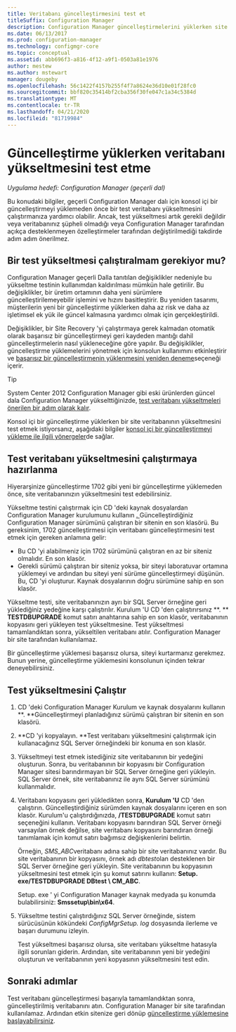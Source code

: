 ```yaml
---
title: Veritabanı güncelleştirmesini test et
titleSuffix: Configuration Manager
description: Configuration Manager güncelleştirmelerini yüklerken site veritabanını yükseltin.
ms.date: 06/13/2017
ms.prod: configuration-manager
ms.technology: configmgr-core
ms.topic: conceptual
ms.assetid: abb696f3-a816-4f12-a9f1-0503a81e1976
author: mestew
ms.author: mstewart
manager: dougeby
ms.openlocfilehash: 56c1422f4157b255f4f7a8624e36d10e01f28fc0
ms.sourcegitcommit: bbf820c35414bf2cba356f30fe047c1a34c5384d
ms.translationtype: MT
ms.contentlocale: tr-TR
ms.lasthandoff: 04/21/2020
ms.locfileid: "81719984"
---
```

# <a name="test-the-database-upgrade-when-installing-an-update"></a>Güncelleştirme yüklerken veritabanı yükseltmesini test etme

*Uygulama hedefi: Configuration Manager (geçerli dal)*

Bu konudaki bilgiler, geçerli Configuration Manager dalı için konsol içi bir güncelleştirmeyi yüklemeden önce bir test veritabanı yükseltmesini çalıştırmanıza yardımcı olabilir. Ancak, test yükseltmesi artık gerekli değildir veya veritabanınız şüpheli olmadığı veya Configuration Manager tarafından açıkça desteklenmeyen özelleştirmeler tarafından değiştirilmediği takdirde adım adım önerilmez.

## <a name="do-i-need-to-run-a-test-upgrade"></a>Bir test yükseltmesi çalıştıralmam gerekiyor mu?
Configuration Manager geçerli Dalla tanıtılan değişiklikler nedeniyle bu yükseltme testinin kullanımdan kaldırılması mümkün hale getirilir. Bu değişiklikler, bir üretim ortamının daha yeni sürümlere güncelleştirilemeyebilir işlemini ve hızını basitleştirir. Bu yeniden tasarımı, müşterilerin yeni bir güncelleştirme yüklerken daha az risk ve daha az işletimsel ek yük ile güncel kalmasına yardımcı olmak için gerçekleştirildi.

Değişiklikler, bir Site Recovery 'yi çalıştırmaya gerek kalmadan otomatik olarak başarısız bir güncelleştirmeyi geri kaydeden mantığı dahil güncelleştirmelerin nasıl yükleneceğine göre yapılır. Bu değişiklikler, güncelleştirme yüklemelerini yönetmek için konsolun kullanımını etkinleştirir ve [başarısız bir güncelleştirmenin yüklenmesini yeniden deneme](install-in-console-updates.md#bkmk_retry)seçeneği içerir.

> [!TIP]
> System Center 2012 Configuration Manager gibi eski ürünlerden güncel dala Configuration Manager yükselttiğinizde, [test veritabanı yükseltmeleri önerilen bir adım olarak kalır](../deploy/install/upgrade-to-configuration-manager.md#bkmk_test).

Konsol içi bir güncelleştirme yüklerken bir site veritabanının yükseltmesini test etmek istiyorsanız, aşağıdaki bilgiler [konsol içi bir güncelleştirmeyi yükleme ile ilgili yönergeler](install-in-console-updates.md#bkmk_install)de sağlar.

## <a name="prepare-to-run-a-test-database-upgrade"></a>Test veritabanı yükseltmesini çalıştırmaya hazırlanma  
Hiyerarşinize güncelleştirme 1702 gibi yeni bir güncelleştirme yüklemeden önce, site veritabanınızın yükseltmesini test edebilirsiniz.

Yükseltme testini çalıştırmak için CD 'deki kaynak dosyalardan Configuration Manager kurulumunu kullanın [. ](the-cd.latest-folder.md)Güncelleştirdiğiniz Configuration Manager sürümünü çalıştıran bir sitenin en son klasörü. Bu gereksinim, 1702 güncelleştirmesi için veritabanı güncelleştirmesini test etmek için gereken anlamına gelir:
-   Bu CD 'yi alabilmeniz için 1702 sürümünü çalıştıran en az bir siteniz olmalıdır. En son klasör.
-   Gerekli sürümü çalıştıran bir siteniz yoksa, bir siteyi laboratuvar ortamına yüklemeyi ve ardından bu siteyi yeni sürüme güncelleştirmeyi düşünün. Bu, CD 'yi oluşturur. Kaynak dosyalarının doğru sürümüne sahip en son klasör.

Yükseltme testi, site veritabanınızın ayrı bir SQL Server örneğine geri yüklediğiniz yedeğine karşı çalıştırılır.  Kurulum 'U CD 'den çalıştırırsınız **. ** **TESTDBUPGRADE** komut satırı anahtarına sahip en son klasör, veritabanının kopyasını geri yükleyen test yükseltmesine. Test yükseltmesi tamamlandıktan sonra, yükseltilen veritabanı atılır. Configuration Manager bir site tarafından kullanılamaz.

Bir güncelleştirme yüklemesi başarısız olursa, siteyi kurtarmanız gerekmez. Bunun yerine, güncelleştirme yüklemesini konsolunun içinden tekrar deneyebilirsiniz.

##  <a name="run-the-test-upgrade"></a>Test yükseltmesini Çalıştır    
1. CD 'deki Configuration Manager Kurulum ve kaynak dosyalarını kullanın **. **Güncelleştirmeyi planladığınız sürümü çalıştıran bir sitenin en son klasörü.  

2. **CD 'yi kopyalayın. **Test veritabanı yükseltmesini çalıştırmak için kullanacağınız SQL Server örneğindeki bir konuma en son klasör.

3. Yükseltmeyi test etmek istediğiniz site veritabanının bir yedeğini oluşturun. Sonra, bu veritabanının bir kopyasını bir Configuration Manager sitesi barındırmayan bir SQL Server örneğine geri yükleyin. SQL Server örnek, site veritabanınız ile aynı SQL Server sürümünü kullanmalıdır.  

4. Veritabanı kopyasını geri yükledikten sonra, **Kurulum 'U** CD 'den çalıştırın. Güncelleştirdiğiniz sürümden kaynak dosyalarını içeren en son klasör. Kurulum'u çalıştırdığınızda, **/TESTDBUPGRADE** komut satırı seçeneğini kullanın. Veritabanı kopyasını barındıran SQL Server örneği varsayılan örnek değilse, site veritabanı kopyasını barındıran örneği tanımlamak için komut satırı bağımsız değişkenlerini belirtin.   

   Örneğin, *SMS_ABC*veritabanı adına sahip bir site veritabanınız vardır. Bu site veritabanının bir kopyasını, örnek adı *dbtest*olan desteklenen bir SQL Server örneğine geri yükleyin. Site veritabanının bu kopyasının yükseltmesini test etmek için şu komut satırını kullanın: **Setup. exe/TESTDBUPGRADE DBtest \ CM_ABC**.  

   Setup. exe ' yi Configuration Manager kaynak medyada şu konumda bulabilirsiniz: **Smssetup\bin\x64**.  

5. Yükseltme testini çalıştırdığınız SQL Server örneğinde, sistem sürücüsünün kökündeki *ConfigMgrSetup. log* dosyasında ilerleme ve başarı durumunu izleyin.  

    Test yükseltmesi başarısız olursa, site veritabanı yükseltme hatasıyla ilgili sorunları giderin. Ardından, site veritabanının yeni bir yedeğini oluşturun ve veritabanının yeni kopyasının yükseltmesini test edin.  



## <a name="next-steps"></a>Sonraki adımlar
Test veritabanı güncelleştirmesi başarıyla tamamlandıktan sonra, güncelleştirilmiş veritabanını atın. Configuration Manager bir site tarafından kullanılamaz. Ardından etkin sitenize geri dönüp [güncelleştirme yüklemesine başlayabilirsiniz](install-in-console-updates.md).
